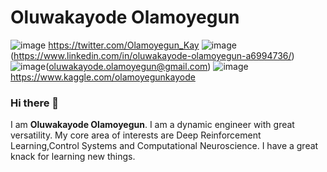 # **Oluwakayode Olamoyegun**

![image](https://user-images.githubusercontent.com/52291447/116793826-1012a700-aac1-11eb-827f-06b8c519da12.png) https://twitter.com/Olamoyegun_Kay
![image](https://user-images.githubusercontent.com/52291447/116793651-e311c480-aabf-11eb-991e-cba76ad8cb19.png)(https://www.linkedin.com/in/oluwakayode-olamoyegun-a6994736/)
![image](https://user-images.githubusercontent.com/52291447/116793673-0472b080-aac0-11eb-9e73-49936be57e7d.png)(oluwakayode.olamoyegun@gmail.com)
![image](https://user-images.githubusercontent.com/52291447/116793339-2cf9ab00-aabe-11eb-980a-79f8e7d1e05c.png)https://www.kaggle.com/olamoyegunkayode


### Hi there 👋
I am **Oluwakayode Olamoyegun**. I am a dynamic engineer with great versatility. My core area of interests are Deep Reinforcement Learning,Control Systems and Computational Neuroscience. I have a great knack for learning new things.

<!--
**Spirit-Kay/Spirit-Kay** is a ✨ _special_ ✨ repository because its `README.md` (this file) appears on your GitHub profile.

Here are some ideas to get you started:

- 🔭 I’m currently working on a Deep Learning Project.
- 🌱 I’m currently learning **Computational Neuroscience, Deep Reinforcement Learning as well as best practices for AI/ML projects.**
- 👯 I’m looking to collaborate on **Deep Reinforcement Learning,Control Systems and Computational Neuroscience projects.**
- 🤔 I’m looking for help with **Quantum ML and Quantum Computing**
- 💬 Ask me about **Control Systems and AI/ML**
- 📫 ***How to reach me:*** oluwakayode.olamoyegun@gmail.com
- 😄 Pronouns: ...
- ⚡ ***Fun fact:*** I love music!
-->
